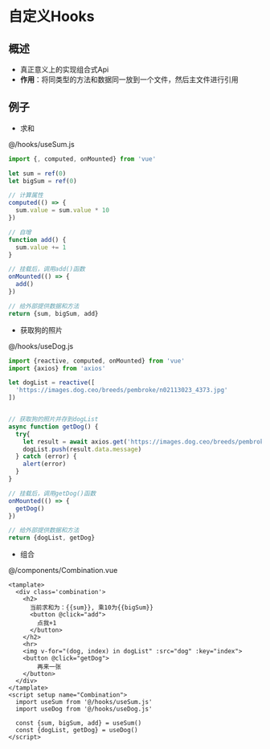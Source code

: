 # 自定义Hooks



## 概述

* 真正意义上的实现组合式Api
* **作用**：将同类型的方法和数据同一放到一个文件，然后主文件进行引用



## 例子

* 求和

@/hooks/useSum.js

```javascript
import {, computed, onMounted} from 'vue'

let sum = ref(0)
let bigSum = ref(0)

// 计算属性
computed(() => {
  sum.value = sum.value * 10
})

// 自增
function add() {
  sum.value += 1
}

// 挂载后，调用add()函数
onMounted(() => {
  add()
})

// 给外部提供数据和方法
return {sum, bigSum, add}
```



* 获取狗的照片

@/hooks/useDog.js

```javascript
import {reactive, computed, onMounted} from 'vue'
import {axios} from 'axios'

let dogList = reactive([
  'https://images.dog.ceo/breeds/pembroke/n02113023_4373.jpg'
])


// 获取狗的照片并存到dogList
async function getDog() {
  try{
    let result = await axios.get('https://images.dog.ceo/breeds/pembroke/images')
    dogList.push(result.data.message)
  } catch (error) {
    alert(error)
  }
}

// 挂载后，调用getDog()函数
onMounted(() => {
  getDog()
})

// 给外部提供数据和方法
return {dogList, getDog}

```



* 组合

@/components/Combination.vue

```vue
<tamplate>
  <div class='combination'>
    <h2>
      当前求和为：{{sum}}, 乘10为{{bigSum}}
      <button @click="add">
        点我+1
      </button>
    </h2>
    <hr>
    <img v-for="(dog, index) in dogList" :src="dog" :key="index">
    <button @click="getDog">
        再来一张
    </button>
  </div>
</tamplate>
<script setup name="Combination">
  import useSum from '@/hooks/useSum.js'
  import useDog from '@/hooks/useDog.js'
  
  const {sum, bigSum, add} = useSum()
  const {dogList, getDog} = useDog()
</script>
```





